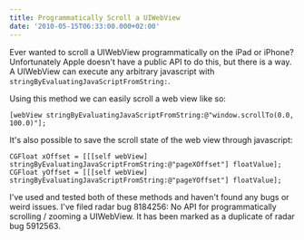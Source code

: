 ```yaml
---
title: Programmatically Scroll a UIWebView
date: '2010-05-15T06:33:00.000+02:00'
---
```


Ever wanted to scroll a UIWebView programmatically on the iPad or iPhone? Unfortunately Apple doesn't have a public API to do this, but there is a way. A UIWebView can execute any arbitrary javascript with `stringByEvaluatingJavaScriptFromString:`.

Using this method we can easily scroll a web view like so:

```objc
[webView stringByEvaluatingJavaScriptFromString:@"window.scrollTo(0.0, 100.0)"];
```

It's also possible to save the scroll state of the web view through javascript:

```objc
CGFloat xOffset = [[[self webView] stringByEvaluatingJavaScriptFromString:@"pageXOffset"] floatValue];
CGFloat yOffset = [[[self webView] stringByEvaluatingJavaScriptFromString:@"pageYOffset"] floatValue];
```

I've used and tested both of these methods and haven't found any bugs or weird issues. I've filed radar bug 8184256: No API for programmatically scrolling / zooming a UIWebView. It has been marked as a duplicate of radar bug 5912563.
